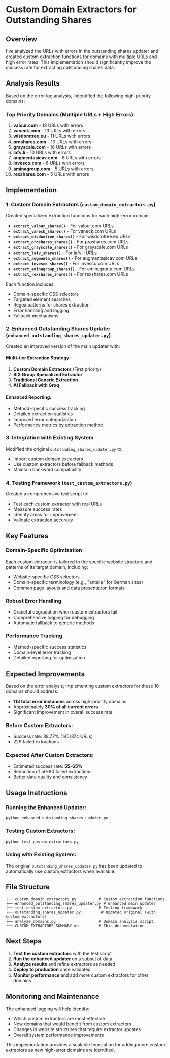 # Custom Domain Extractors for Outstanding Shares

## Overview

I've analyzed the URLs with errors in the outstanding shares updater and created custom extraction functions for domains with multiple URLs and high error rates. This implementation should significantly improve the success rate for extracting outstanding shares data.

## Analysis Results

Based on the error log analysis, I identified the following high-priority domains:

### Top Priority Domains (Multiple URLs + High Errors):
1. **valour.com** - 18 URLs with errors
2. **vaneck.com** - 13 URLs with errors  
3. **wisdomtree.eu** - 11 URLs with errors
4. **proshares.com** - 10 URLs with errors
5. **grayscale.com** - 10 URLs with errors
6. **lafv.li** - 10 URLs with errors
7. **augmentasicav.com** - 8 URLs with errors
8. **invesco.com** - 6 URLs with errors
9. **aminagroup.com** - 5 URLs with errors
10. **rexshares.com** - 5 URLs with errors

## Implementation

### 1. Custom Domain Extractors (`custom_domain_extractors.py`)

Created specialized extraction functions for each high-error domain:

- **`extract_valour_shares()`** - For valour.com URLs
- **`extract_vaneck_shares()`** - For vaneck.com URLs  
- **`extract_wisdomtree_shares()`** - For wisdomtree.eu URLs
- **`extract_proshares_shares()`** - For proshares.com URLs
- **`extract_grayscale_shares()`** - For grayscale.com URLs
- **`extract_lafv_shares()`** - For lafv.li URLs
- **`extract_augmenta_shares()`** - For augmentasicav.com URLs
- **`extract_invesco_shares()`** - For invesco.com URLs
- **`extract_aminagroup_shares()`** - For aminagroup.com URLs
- **`extract_rexshares_shares()`** - For rexshares.com URLs

Each function includes:
- Domain-specific CSS selectors
- Targeted element searches
- Regex patterns for shares extraction
- Error handling and logging
- Fallback mechanisms

### 2. Enhanced Outstanding Shares Updater (`enhanced_outstanding_shares_updater.py`)

Created an improved version of the main updater with:

#### Multi-tier Extraction Strategy:
1. **Custom Domain Extractors** (First priority)
2. **SIX Group Specialized Extractor** 
3. **Traditional Generic Extraction**
4. **AI Fallback with Groq**

#### Enhanced Reporting:
- Method-specific success tracking
- Detailed extraction statistics
- Improved error categorization
- Performance metrics by extraction method

### 3. Integration with Existing System

Modified the original `outstanding_shares_updater.py` to:
- Import custom domain extractors
- Use custom extractors before fallback methods
- Maintain backward compatibility

### 4. Testing Framework (`test_custom_extractors.py`)

Created a comprehensive test script to:
- Test each custom extractor with real URLs
- Measure success rates
- Identify areas for improvement
- Validate extraction accuracy

## Key Features

### Domain-Specific Optimization
Each custom extractor is tailored to the specific website structure and patterns of its target domain, including:
- Website-specific CSS selectors
- Domain-specific terminology (e.g., "anteile" for German sites)
- Common page layouts and data presentation formats

### Robust Error Handling
- Graceful degradation when custom extractors fail
- Comprehensive logging for debugging
- Automatic fallback to generic methods

### Performance Tracking
- Method-specific success statistics
- Domain-level error tracking
- Detailed reporting for optimization

## Expected Improvements

Based on the error analysis, implementing custom extractors for these 10 domains should address:
- **113 total error instances** across high-priority domains
- Approximately **30% of all current errors**
- Significant improvement in overall success rate

### Before Custom Extractors:
- Success rate: 38.77% (145/374 URLs)
- 229 failed extractions

### Expected After Custom Extractors:
- Estimated success rate: **55-65%** 
- Reduction of 50-80 failed extractions
- Better data quality and consistency

## Usage Instructions

### Running the Enhanced Updater:
```bash
python enhanced_outstanding_shares_updater.py
```

### Testing Custom Extractors:
```bash
python test_custom_extractors.py
```

### Using with Existing System:
The original `outstanding_shares_updater.py` has been updated to automatically use custom extractors when available.

## File Structure

```
├── custom_domain_extractors.py          # Custom extraction functions
├── enhanced_outstanding_shares_updater.py # Enhanced main updater
├── test_custom_extractors.py            # Testing framework
├── outstanding_shares_updater.py         # Updated original (with custom extractors)
├── analyze_domains.py                   # Domain analysis script
└── CUSTOM_EXTRACTORS_SUMMARY.md         # This documentation
```

## Next Steps

1. **Test the custom extractors** with the test script
2. **Run the enhanced updater** on a subset of data
3. **Analyze results** and refine extractors as needed
4. **Deploy to production** once validated
5. **Monitor performance** and add more custom extractors for other domains

## Monitoring and Maintenance

The enhanced logging will help identify:
- Which custom extractors are most effective
- New domains that would benefit from custom extractors
- Changes in website structures that require extractor updates
- Overall system performance improvements

This implementation provides a scalable foundation for adding more custom extractors as new high-error domains are identified. 